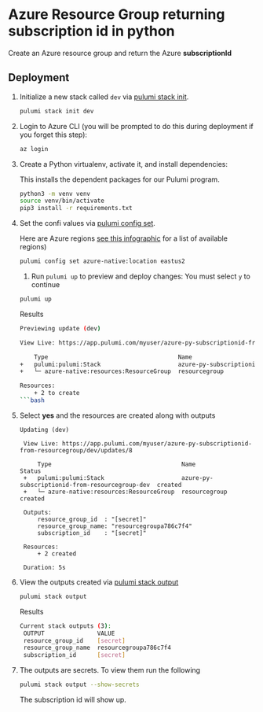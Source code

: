 # Azure Resource Group returning subscription id in python

Create an Azure resource group and return the Azure **subscriptionId**

## Deployment

1. Initialize a new stack called `dev` via [pulumi stack init](https://www.pulumi.com/docs/reference/cli/pulumi_stack_init/). 
    ```bash
    pulumi stack init dev
    ```

1. Login to Azure CLI (you will be prompted to do this during deployment if you forget this step):
    ```bash
    az login
    ```

1. Create a Python virtualenv, activate it, and install dependencies:

    This installs the dependent packages for our Pulumi program.

    ```bash
    python3 -m venv venv
    source venv/bin/activate
    pip3 install -r requirements.txt
    ```

1. Set the confi values via [pulumi config set](https://www.pulumi.com/docs/reference/cli/pulumi_config_set/).

   Here are Azure regions [see this infographic](https://azure.microsoft.com/en-us/global-infrastructure/regions/) for a list of available regions)

   ```bash
   pulumi config set azure-native:location eastus2
   ```

   1. Run `pulumi up` to preview and deploy changes: You must select `y` to continue
  
    ```bash
    pulumi up
    ```
    Results
    ```bash
    Previewing update (dev)

    View Live: https://app.pulumi.com/myuser/azure-py-subscriptionid-from-resourcegroup/dev/previews/9fb89f31-af2b-464a-962a-66de142e402d

        Type                                     Name                                            Plan       
    +   pulumi:pulumi:Stack                      azure-py-subscriptionid-from-resourcegroup-dev  create     
    +   └─ azure-native:resources:ResourceGroup  resourcegroup                                   create     
    
    Resources:
        + 2 to create
    ```bash
1. Select **yes** and the resources are created along with outputs
   ```
   Updating (dev)

    View Live: https://app.pulumi.com/myuser/azure-py-subscriptionid-from-resourcegroup/dev/updates/8

        Type                                     Name                                            Status      
    +   pulumi:pulumi:Stack                      azure-py-subscriptionid-from-resourcegroup-dev  created     
    +   └─ azure-native:resources:ResourceGroup  resourcegroup                                   created     
    
    Outputs:
        resource_group_id  : "[secret]"
        resource_group_name: "resourcegroupa786c7f4"
        subscription_id    : "[secret]"

    Resources:
        + 2 created

    Duration: 5s
   ```
1. View the outputs created via [pulumi stack output](https://www.pulumi.com/docs/reference/cli/pulumi_stack_output/)
   ```bash
   pulumi stack output
   ```
   Results
   ```bash
   Current stack outputs (3):
    OUTPUT               VALUE
    resource_group_id    [secret]
    resource_group_name  resourcegroupa786c7f4
    subscription_id      [secret]
   ```

1. The outputs are secrets. To view them run the following
    ```bash
    pulumi stack output --show-secrets
    ```

    The subscription id will show up.